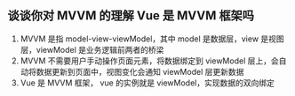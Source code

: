 ## 谈谈你对 MVVM 的理解 Vue 是 MVVM 框架吗

1. MVVM 是指 model-view-viewModel，其中 model 是数据层，view 是视图层，viewModel 是业务逻辑前两者的桥梁
2. MVVM 不需要用户手动操作页面元素，将数据绑定到 viewModel 层上，会自动将数据更新到页面中，视图变化会通知 viewModel 层更新数据
3. Vue 是 MVVM 框架， vue 的实例就是 viewModel，实现数据的双向绑定
